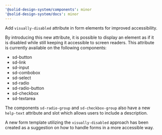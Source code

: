 ```yaml
---
'@solid-design-system/components': minor
'@solid-design-system/docs': minor
---
```


Add `visually-disabled` attribute in form elements for improved accessibility.

By introducing this new attribute, it is possible to display an element as if it is disabled while still keeping it accessible to screen readers. This attribute is currently available on the following components:

- sd-button
- sd-link
- sd-input
- sd-combobox
- sd-select
- sd-radio
- sd-radio-button
- sd-checkbox
- sd-textarea

The components `sd-radio-group` and `sd-checkbox-group` also have a new `help-text` attribute and slot which allows users to include a description.

A new form template utilizing the `visually-disabled` approach has been created as a suggestion on how to handle forms in a more accessible way.
